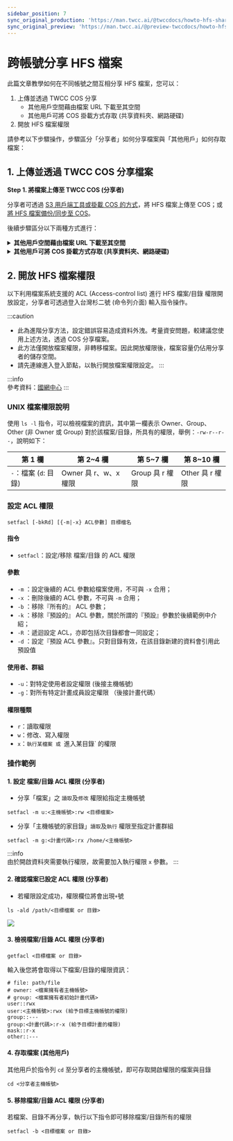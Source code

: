 ```yaml
---
sidebar_position: 7
sync_original_production: 'https://man.twcc.ai/@twccdocs/howto-hfs-share-files-between-user-accounts-zh' 
sync_original_preview: 'https://man.twcc.ai/@preview-twccdocs/howto-hfs-share-files-between-user-accounts-zh'
---
```


# 跨帳號分享 HFS 檔案

此篇文章教學如何在不同帳號之間互相分享 HFS 檔案，您可以：

1. 上傳並透過 TWCC COS 分享
    - 其他用戶空間藉由檔案 URL 下載至其空間 
    - 其他用戶可將 COS 掛載方式存取 (共享資料夾、網路硬碟) 
2. 開放 HFS 檔案權限

請參考以下步驟操作，步驟區分「分享者」如何分享檔案與「其他用戶」如何存取檔案：
 
## 1. 上傳並透過 TWCC COS 分享檔案

<b>Step 1. 將檔案上傳至 TWCC COS (分享者)</b>

分享者可透過 [S3 用戶端工具或掛載 COS 的方式](https://man.twcc.ai/@twccdocs/howto-twnia2-access-cos-zh)，將 HFS 檔案上傳至 COS；或 [將 HFS 檔案備份/同步至 COS](https://man.twcc.ai/@twccdocs/doc-cos-main-zh/https%3A%2F%2Fman.twcc.ai%2F%40twccdocs%2Fcosbackup-zh#s3cmd%EF%BC%9A%E9%81%A9%E7%94%A8-VCS-%E5%80%8B%E9%AB%94-Linux%E3%80%81CCS-%E5%AE%B9%E5%99%A8)。


後續步驟區分以下兩種方式進行：

<details class="docspoiler">

<summary><b>其他用戶空間藉由檔案 URL 下載至其空間</b></summary>

<b>Step 2. 取得檔案 URL (分享者)</b>

透過第三方軟體取得檔案 URL，並將 URL 分享給其他使用者
    
(以下以 Cyberduck 為操作範例)

> ![](https://i.imgur.com/VuuWRhK.png)


> ![](https://i.imgur.com/Pklqlw4.png)


<b>Step 3. 將檔案下載自其空間 (其他用戶)</b>

自分享者取得檔案 URL後，輸入以下 `wgwt` 指令即可將檔案下載至其空間 (台灣杉二號 (命令列介面)、虛擬運算個體或容器)
    

```
& wget <COS file URL> 
```
    

    
</details>

<div style={{height:8+'px'}}></div>

<details class="docspoiler">

<summary><b> 其他用戶可將 COS 掛載方式存取 (共享資料夾、網路硬碟) </b></summary>

<b>Step 2. 將 COS 掛載至 TWNIA2  (其他用戶)</b>

其他用戶請參考 [<ins>此篇文章</ins>](https://man.twcc.ai/@twccdocs/howto-twnia2-access-cos-zh) 將分享者的 COS 儲存體視為網路硬碟或共享資料夾，掛載至您的 TWNIA2 （登入節點）或虛擬運算個體後，即可存取使用。
    
    
</details>


## 2. 開放 HFS 檔案權限
    
以下利用檔案系統支援的 ACL (Access-control list) 進行 HFS 檔案/目錄 權限開放設定，分享者可透過登入台灣杉二號 (命令列介面) 輸入指令操作。

:::caution   
- 此為進階分享方法，設定錯誤容易造成資料外洩。考量資安問題，較建議您使用上述方法，透過 COS 分享檔案。
- 此方法僅開放檔案權限，非轉移檔案。因此開放權限後，檔案容量仍佔用分享者的儲存空間。
- 請先連線進入登入節點，以執行開放檔案權限設定。
:::

:::info    
參考資料：[<ins>國網中心</ins>](https://iservice.nchc.org.tw/nchc_service/nchc_service_qa_single.php?qa_code=662)
:::
    
### UNIX 檔案權限說明

使用 `ls -l` 指令，可以檢視檔案的資訊，其中第一欄表示 Owner、Group、Other (非 Owner 或 Group) 對於該檔案/目錄，所具有的權限，舉例：`-rw-r--r--`，說明如下：

| 第 1 欄 | 第 2~4 欄| 第 5~7 欄| 第 8~10 欄|
| -------- | -------- | -------- | -------- |
| `-`：檔案 (`d`: 目錄)    |Owner 具 r、w、x 權限   | Group 具 r 權限    |Other 具 r 權限|


### 設定 ACL 權限
    
```
setfacl [-bkRd] [{-m|-x} ACL參數] 目標檔名
```

#### 指令
    
- `setfacl`：設定/移除 檔案/目錄 的 ACL 權限

#### 參數
 
- `-m` ：設定後續的 ACL 參數給檔案使用，不可與 `-x` 合用；
- `-x` ：刪除後續的 ACL 參數，不可與 `-m` 合用；
- `-b` ：移除『所有的』 ACL 參數；
- `-k` ：移除『預設的』 ACL 參數，關於所謂的『預設』參數於後續範例中介紹；
- `-R` ：遞迴設定 ACL，亦即包括次目錄都會一同設定；
- `-d` ：設定『預設 ACL 參數』。只對目錄有效，在該目錄新建的資料會引用此預設值
    
#### 使用者、群組

- `-u`：對特定使用者設定權限 (後接主機帳號)
- `-g`：對所有特定計畫成員設定權限 （後接計畫代碼）

#### 權限種類
    
- `r`：讀取權限
- `w`：修改、寫入權限
- `x`：`執行某檔案 或 `進入某目錄` 的權限

    
### 操作範例
#### 1. 設定 檔案/目錄 ACL 權限 (分享者)
    
- 分享「檔案」之 `讀取`及`修改` 權限給指定主機帳號
    
```
setfacl -m u:<主機帳號>:rw <目標檔案>
```

- 分享「主機帳號的家目錄」`讀取`及`執行` 權限至指定計畫群組
```
setfacl -m g:<計畫代碼>:rx /home/<主機帳號>
```
:::info    
由於開啟資料夾需要執行權限，故需要加入執行權限 `x` 參數。
:::

#### 2. 確認檔案已設定 ACL 權限 (分享者)
    
- 若權限設定成功，權限欄位將會出現`+`號
    
```
ls -ald /path/<目標檔案 or 目錄> 
```
    
    
![](https://i.imgur.com/59x20QD.png)


#### 3. 檢視檔案/目錄 ACL 權限 (分享者)

```
getfacl <目標檔案 or 目錄>
```

輸入後您將會取得以下檔案/目錄的權限資訊：

```
# file: path/file
# owner: <檔案擁有者主機帳號>
# group: <檔案擁有者初始計畫代碼>
user::rwx 
user:<主機帳號>:rwx (給予目標主機帳號的權限)
group::---
group:<計畫代碼>:r-x (給予目標計畫的權限)
mask::r-x
other::--- 
```
    
#### 4. 存取檔案 (其他用戶)
    
其他用戶於指令列 `cd` 至分享者的主機帳號，即可存取開啟權限的檔案與目錄
    
```
cd <分享者主機帳號> 
```


#### 5. 移除檔案/目錄 ACL 權限 (分享者)
    
若檔案、目錄不再分享，執行以下指令即可移除檔案/目錄所有的權限
    
    
```
setfacl -b <目標檔案 or 目錄>
```
